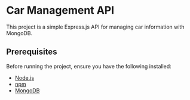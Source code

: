 # Car Management API

This project is a simple Express.js API for managing car information with MongoDB.

## Prerequisites

Before running the project, ensure you have the following installed:

- [Node.js](https://nodejs.org/)
- [npm](https://www.npmjs.com/)
- [MongoDB](https://www.mongodb.com/try/download/community)
